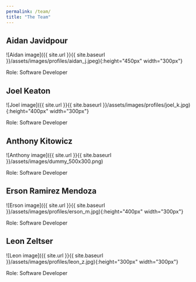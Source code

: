 ```yaml
---
permalink: /team/
title: "The Team"
---
```


## Aidan Javidpour

![Aidan image]({{ site.url }}{{ site.baseurl }}/assets/images/profiles/aidan_j.jpeg){:height="450px" width="300px"}

Role: Software Developer

<a href="https://www.linkedin.com/in/aidan-javidpour-7791a522a/"><i class='fab fa-fw fa-linkedin'></i></a>
<a href="https://github.com/aidanjavidpour"><i class='fab fa-fw fa-github-square'></i></a>


## Joel Keaton

![Joel image]({{ site.url }}{{ site.baseurl }}/assets/images/profiles/joel_k.jpg){:height="400px" width="300px"}

Role: Software Developer

<a href="https://www.linkedin.com/in/joel-keaton/"><i class='fab fa-fw fa-linkedin'></i></a>
<a href="https://www.github.com/jojojo8359"><i class='fab fa-fw fa-github-square'></i></a>


## Anthony Kitowicz

![Anthony image]({{ site.url }}{{ site.baseurl }}/assets/images/dummy_500x300.png)

Role: Software Developer

<i class='fab fa-fw fa-linkedin'></i>
<i class='fab fa-fw fa-github-square'></i>
<!-- <a href="https://www.linkedin.com/"><i class='fab fa-fw fa-linkedin'></i></a>
<a href="https://www.github.com/"><i class='fab fa-fw fa-github-square'></i></a> -->


## Erson Ramirez Mendoza

![Erson image]({{ site.url }}{{ site.baseurl }}/assets/images/profiles/erson_m.jpg){:height="400px" width="300px"}

Role: Software Developer

<a href="https://www.linkedin.com/in/erson-ramirez-mendoza-7164022a0/"><i class='fab fa-fw fa-linkedin'></i></a>
<a href="https://github.com/ErsonRamirez21"><i class='fab fa-fw fa-github-square'></i></a>


## Leon Zeltser

![Leon image]({{ site.url }}{{ site.baseurl }}/assets/images/profiles/leon_z.jpg){:height="300px" width="300px"}

Role: Software Developer

<a href="https://www.linkedin.com/in/leon-zeltser-465354250/"><i class='fab fa-fw fa-linkedin'></i></a>
<a href="https://github.com/lzeltser"><i class='fab fa-fw fa-github-square'></i></a>
